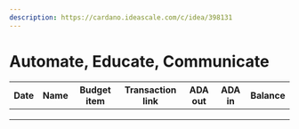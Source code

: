 ```yaml
---
description: https://cardano.ideascale.com/c/idea/398131
---
```


# Automate, Educate, Communicate

| Date | Name | Budget item | Transaction link | ADA out | ADA in | Balance |
| ---- | ---- | ----------- | ---------------- | ------- | ------ | ------- |
|      |      |             |                  |         |        |         |
|      |      |             |                  |         |        |         |
|      |      |             |                  |         |        |         |
